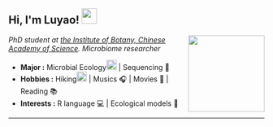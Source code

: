 <h2> Hi, I'm Luyao! <img src="https://media.giphy.com/media/nF9UcT4zlN9kTFT9EN/giphy.gif" width="30"></h2>
<img align='right' src="https://media.giphy.com/media/iDOOSqoC0k3VeT9rd5/giphy.gif" width="150">
<p><em>PhD student at <a href="http://english.ib.cas.cn/">the Institute of Botany, Chinese Academy of Science</a>. Microbiome researcher
</em></p>

-  **Major :**  Microbial Ecology<img src="https://cdn-icons-png.flaticon.com/128/2286/2286262.png" width="20" height="20" /> | Sequencing :dna: 
-  **Hobbies :** Hiking<img src="https://cdn-icons-png.flaticon.com/128/776/776537.png" width="20" height="20" /> | Musics :headphones: | Movies :movie_camera: | Reading :books:
-  **Interests :** R language :computer: | Ecological models :1234: 
---------------------------------------------------------------------------------------------------------------------------------------------------------------------------------
